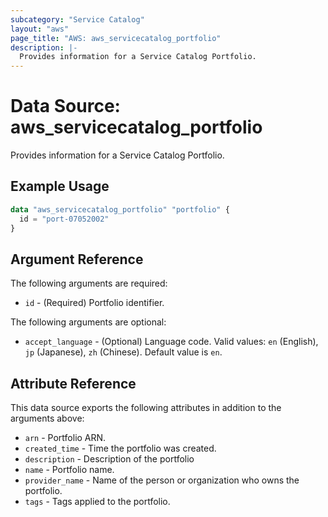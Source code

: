 ```yaml
---
subcategory: "Service Catalog"
layout: "aws"
page_title: "AWS: aws_servicecatalog_portfolio"
description: |-
  Provides information for a Service Catalog Portfolio.
---
```


# Data Source: aws_servicecatalog_portfolio

Provides information for a Service Catalog Portfolio.

## Example Usage

```terraform
data "aws_servicecatalog_portfolio" "portfolio" {
  id = "port-07052002"
}
```

## Argument Reference

The following arguments are required:

* `id` - (Required) Portfolio identifier.

The following arguments are optional:

* `accept_language` - (Optional) Language code. Valid values: `en` (English), `jp` (Japanese), `zh` (Chinese). Default value is `en`.

## Attribute Reference

This data source exports the following attributes in addition to the arguments above:

* `arn` - Portfolio ARN.
* `created_time` - Time the portfolio was created.
* `description` - Description of the portfolio
* `name` - Portfolio name.
* `provider_name` - Name of the person or organization who owns the portfolio.
* `tags` - Tags applied to the portfolio.
